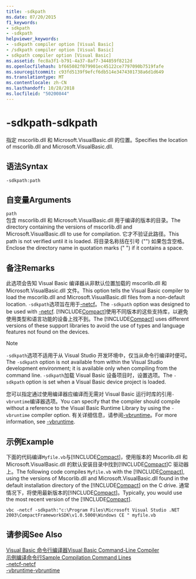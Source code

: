```yaml
---
title: -sdkpath
ms.date: 07/20/2015
f1_keywords:
- sdkpath
- -sdkpath
helpviewer_keywords:
- -sdkpath compiler option [Visual Basic]
- /sdkpath compiler option [Visual Basic]
- sdkpath compiler option [Visual Basic]
ms.assetid: fec8a3f1-b791-4a37-8af7-344859f8212d
ms.openlocfilehash: bf665082f079901ec45122ce7797090b7519fafe
ms.sourcegitcommit: c93fd5139f9efcf6db514e3474301738a6d1d649
ms.translationtype: MT
ms.contentlocale: zh-CN
ms.lasthandoff: 10/28/2018
ms.locfileid: "50200844"
---
```

# <a name="-sdkpath"></a><span data-ttu-id="7870e-102">-sdkpath</span><span class="sxs-lookup"><span data-stu-id="7870e-102">-sdkpath</span></span>
<span data-ttu-id="7870e-103">指定 mscorlib.dll 和 Microsoft.VisualBasic.dll 的位置。</span><span class="sxs-lookup"><span data-stu-id="7870e-103">Specifies the location of mscorlib.dll and Microsoft.VisualBasic.dll.</span></span>  
  
## <a name="syntax"></a><span data-ttu-id="7870e-104">语法</span><span class="sxs-lookup"><span data-stu-id="7870e-104">Syntax</span></span>  
  
```  
-sdkpath:path  
```  
  
## <a name="arguments"></a><span data-ttu-id="7870e-105">自变量</span><span class="sxs-lookup"><span data-stu-id="7870e-105">Arguments</span></span>  
 `path`  
 <span data-ttu-id="7870e-106">包含 mscorlib.dll 和 Microsoft.VisualBasic.dll 用于编译的版本的目录。</span><span class="sxs-lookup"><span data-stu-id="7870e-106">The directory containing the versions of mscorlib.dll and Microsoft.VisualBasic.dll to use for compilation.</span></span> <span data-ttu-id="7870e-107">它才不验证此路径。</span><span class="sxs-lookup"><span data-stu-id="7870e-107">This path is not verified until it is loaded.</span></span> <span data-ttu-id="7870e-108">将目录名称括在引号 ("") 如果包含空格。</span><span class="sxs-lookup"><span data-stu-id="7870e-108">Enclose the directory name in quotation marks (" ") if it contains a space.</span></span>  
  
## <a name="remarks"></a><span data-ttu-id="7870e-109">备注</span><span class="sxs-lookup"><span data-stu-id="7870e-109">Remarks</span></span>  
 <span data-ttu-id="7870e-110">此选项会告知 Visual Basic 编译器从非默认位置加载的 mscorlib.dll 和 Microsoft.VisualBasic.dll 文件。</span><span class="sxs-lookup"><span data-stu-id="7870e-110">This option tells the Visual Basic compiler to load the mscorlib.dll and Microsoft.VisualBasic.dll files from a non-default location.</span></span> <span data-ttu-id="7870e-111">`-sdkpath`选项旨在用于[-netcf](../../../visual-basic/reference/command-line-compiler/netcf.md)。</span><span class="sxs-lookup"><span data-stu-id="7870e-111">The `-sdkpath` option was designed to be used with [-netcf](../../../visual-basic/reference/command-line-compiler/netcf.md).</span></span> <span data-ttu-id="7870e-112">[!INCLUDE[Compact](~/includes/compact-md.md)]使用不同版本的这些支持库，以避免使用类型和语言功能的设备上找不到。</span><span class="sxs-lookup"><span data-stu-id="7870e-112">The [!INCLUDE[Compact](~/includes/compact-md.md)] uses different versions of these support libraries to avoid the use of types and language features not found on the devices.</span></span>  
  
> [!NOTE]
>  <span data-ttu-id="7870e-113">`-sdkpath`选项不适用于从 Visual Studio 开发环境中，仅当从命令行编译时便可。</span><span class="sxs-lookup"><span data-stu-id="7870e-113">The `-sdkpath` option is not available from within the Visual Studio development environment; it is available only when compiling from the command line.</span></span> <span data-ttu-id="7870e-114">`-sdkpath`加载 Visual Basic 设备项目时，设置选项。</span><span class="sxs-lookup"><span data-stu-id="7870e-114">The `-sdkpath` option is set when a Visual Basic device project is loaded.</span></span>  
  
 <span data-ttu-id="7870e-115">您可以指定通过使用编译器应编译而无需对 Visual Basic 运行时库的引用`-vbruntime`编译器选项。</span><span class="sxs-lookup"><span data-stu-id="7870e-115">You can specify that the compiler should compile without a reference to the Visual Basic Runtime Library by using the `-vbruntime` compiler option.</span></span> <span data-ttu-id="7870e-116">有关详细信息，请参阅[-vbruntime](../../../visual-basic/reference/command-line-compiler/vbruntime.md)。</span><span class="sxs-lookup"><span data-stu-id="7870e-116">For more information, see [-vbruntime](../../../visual-basic/reference/command-line-compiler/vbruntime.md).</span></span>  
  
## <a name="example"></a><span data-ttu-id="7870e-117">示例</span><span class="sxs-lookup"><span data-stu-id="7870e-117">Example</span></span>  
 <span data-ttu-id="7870e-118">下面的代码编译`Myfile.vb`与[!INCLUDE[Compact](~/includes/compact-md.md)]，使用版本的 Mscorlib.dll 和 Microsoft.VisualBasic.dll 的默认安装目录中找到[!INCLUDE[Compact](~/includes/compact-md.md)]C 驱动器上。</span><span class="sxs-lookup"><span data-stu-id="7870e-118">The following code compiles `Myfile.vb` with the [!INCLUDE[Compact](~/includes/compact-md.md)], using the versions of Mscorlib.dll and Microsoft.VisualBasic.dll found in the default installation directory of the [!INCLUDE[Compact](~/includes/compact-md.md)] on the C drive.</span></span> <span data-ttu-id="7870e-119">通常情况下，将使用最新版本的[!INCLUDE[Compact](~/includes/compact-md.md)]。</span><span class="sxs-lookup"><span data-stu-id="7870e-119">Typically, you would use the most recent version of the [!INCLUDE[Compact](~/includes/compact-md.md)].</span></span>  
  
```console
vbc -netcf -sdkpath:"c:\Program Files\Microsoft Visual Studio .NET 2003\CompactFrameworkSDK\v1.0.5000\Windows CE " myfile.vb  
```  
  
## <a name="see-also"></a><span data-ttu-id="7870e-120">请参阅</span><span class="sxs-lookup"><span data-stu-id="7870e-120">See Also</span></span>  
 [<span data-ttu-id="7870e-121">Visual Basic 命令行编译器</span><span class="sxs-lookup"><span data-stu-id="7870e-121">Visual Basic Command-Line Compiler</span></span>](../../../visual-basic/reference/command-line-compiler/index.md)  
 [<span data-ttu-id="7870e-122">示例编译命令行</span><span class="sxs-lookup"><span data-stu-id="7870e-122">Sample Compilation Command Lines</span></span>](../../../visual-basic/reference/command-line-compiler/sample-compilation-command-lines.md)  
 [<span data-ttu-id="7870e-123">-netcf</span><span class="sxs-lookup"><span data-stu-id="7870e-123">-netcf</span></span>](../../../visual-basic/reference/command-line-compiler/netcf.md)  
 [<span data-ttu-id="7870e-124">-vbruntime</span><span class="sxs-lookup"><span data-stu-id="7870e-124">-vbruntime</span></span>](../../../visual-basic/reference/command-line-compiler/vbruntime.md)

